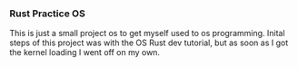 ### Rust Practice OS
This is just a small project os to get myself used to os programming.
Inital steps of this project was with the OS Rust dev tutorial, but as soon as I got the kernel loading I went off on my own.
